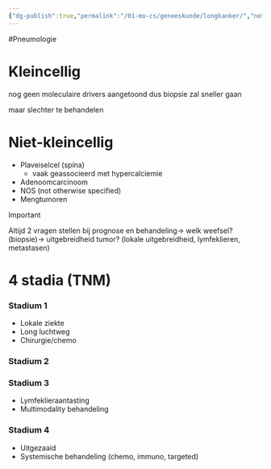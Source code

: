 ```yaml
---
{"dg-publish":true,"permalink":"/01-mo-cs/geneeskunde/longkanker/","noteIcon":"","created":"2024-11-24T10:55:08.731+01:00","updated":"2024-12-29T13:58:44.130+01:00"}
---
```


#Pneumologie 

# Kleincellig

nog geen moleculaire drivers aangetoond dus biopsie zal sneller gaan

maar slechter te behandelen

  

# Niet-kleincellig

- Plaveiselcel (spina)
    - vaak geassocieerd met hypercalciemie
- Adenoomcarcinoom
- NOS (not otherwise specified)
- Mengtumoren

> [!important]  
> Altijd 2 vragen stellen bij prognose en behandeling→ welk weefsel? (biopsie)→ uitgebreidheid tumor? (lokale uitgebreidheid, lymfeklieren, metastasen)  

# 4 stadia (TNM)

### Stadium 1

- Lokale ziekte
- Long luchtweg
- Chirurgie/chemo

### Stadium 2

### Stadium 3

- Lymfeklieraantasting
- Multimodality behandeling

### Stadium 4

- Uitgezaaid
- Systemische behandeling (chemo, immuno, targeted)